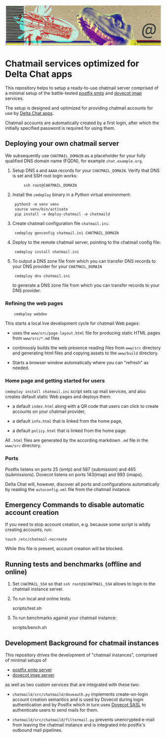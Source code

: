 
<img width="800px" src="www/src/collage-top.png"/>

# Chatmail services optimized for Delta Chat apps 

This repository helps to setup a ready-to-use chatmail server
comprised of a minimal setup of the battle-tested 
[postfix smtp](https://www.postfix.org) and [dovecot imap](https://www.dovecot.org) services. 

The setup is designed and optimized for providing chatmail accounts 
for use by [Delta Chat apps](https://delta.chat).

Chatmail accounts are automatically created by a first login, 
after which the initially specified password is required for using them. 

## Deploying your own chatmail server 

We subsequently use `CHATMAIL_DOMAIN` as a placeholder for your fully qualified 
DNS domain name (FQDN), for example `chat.example.org`.

1. Setup DNS `A` and `AAAA` records for your `CHATMAIL_DOMAIN`. 
   Verify that DNS is set and SSH root login works:

   ```
        ssh root@CHATMAIL_DOMAIN 
   ```

2. Install the `cmdeploy` binary in a Python virtual environment: 

   ```
    python3 -m venv venv 
    source venv/bin/activate 
    pip install -e deploy-chatmail -e chatmaild 
   ```

3. Create chatmail configuration file `chatmail.ini`:

   ```
    cmdeploy genconfig chatmail.ini CHATMAIL_DOMAIN
   ```

4. Deploy to the remote chatmail server, pointing to the chatmail config file: 

   ```
    cmdeploy install chatmail.ini 
   ```

5. To output a DNS zone file from which you can transfer DNS records 
   to your DNS provider for your `CHATMAIL_DOMAIN`

   ```
    cmdeploy dns chatmail.ini
   ```

   to generate a DNS zone file from which you can transfer records to your 
   DNS provider. 



### Refining the web pages 


``` 
    cmdeploy webdev 
```

This starts a local live development cycle for chatmail Web pages: 

- uses the `www/src/page-layout.html` file for producing static 
  HTML pages from `www/src/*.md` files

- continously builds the web presence reading files from `www/src` directory
  and generating html files and copying assets to the `www/build` directory. 

- Starts a browser window automatically where you can "refresh" as needed. 


### Home page and getting started for users 

`cmdeploy install chatmail.ini` script sets up mail services,
and also creates default static Web pages and deploys them: 

- a default `index.html` along with a QR code that users can click to 
  create accounts on your chatmail provider,

- a default `info.html` that is linked from the home page,

- a default `policy.html` that is linked from the home page. 

All `.html` files are generated 
by the according markdown `.md` file in the `www/src` directory.


### Ports

Postfix listens on ports 25 (smtp) and 587 (submission) and 465 (submissions).
Dovecot listens on ports 143(imap) and 993 (imaps).

Delta Chat will, however, discover all ports and configurations 
automatically by reading the `autoconfig.xml` file from the chatmail instance. 


## Emergency Commands to disable automatic account creation 

If you need to stop account creation,
e.g. because some script is wildly creating accounts, run:

    touch /etc/chatmail-nocreate

While this file is present, account creation will be blocked. 


## Running tests and benchmarks (offline and online) 

1. Set `CHATMAIL_SSH` so that `ssh root@$CHATMAIL_SSH` allows 
   to login to the chatmail instance server. 

2. To run local and online tests: 

    scripts/test.sh 

3. To run benchmarks against your chatmail instance: 

    scripts/bench.sh 


## Development Background for chatmail instances 

This repository drives the development of "chatmail instances", 
comprised of minimal setups of 

- [postfix smtp server](https://www.postfix.org) 
- [dovecot imap server](https://www.dovecot.org) 

as well as two custom services that are integrated with these two: 

- `chatmaild/src/chatmaild/doveauth.py` implements
  create-on-login account creation semantics and is used
  by Dovecot during login authentication and by Postfix
  which in turn uses [Dovecot SASL](https://doc.dovecot.org/configuration_manual/authentication/dict/#complete-example-for-authenticating-via-a-unix-socket)
  to authenticate users
  to send mails for them. 

- `chatmaild/src/chatmaild/filtermail.py` prevents 
  unencrypted e-mail from leaving the chatmail instance
  and is integrated into postfix's outbound mail pipelines. 



